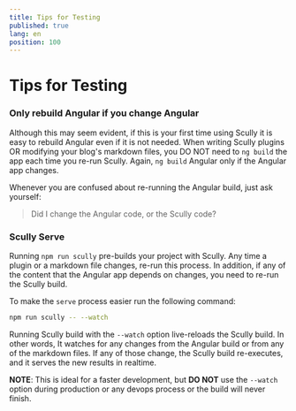 ```yaml
---
title: Tips for Testing
published: true
lang: en
position: 100
---
```


# Tips for Testing

### Only rebuild Angular if you change Angular

Although this may seem evident, if this is your first time using Scully it is easy to rebuild Angular even if it is not needed. When writing Scully plugins OR modifying your blog's markdown files, you DO NOT need to `ng build` the app each time you re-run Scully. Again, `ng build` Angular only if the Angular app changes.

Whenever you are confused about re-running the Angular build, just ask yourself:

> Did I change the Angular code, or the Scully code?

### Scully Serve

Running `npm run scully` pre-builds your project with Scully. Any time a plugin or a markdown file changes, re-run this process. In addition, if any of the content that the Angular app depends on changes, you need to re-run the Scully build.

To make the `serve` process easier run the following command:

```bash
npm run scully -- --watch
```

Running Scully build with the `--watch` option live-reloads the Scully build. In other words, It watches for any changes from the Angular build or from any of the markdown files. If any of those change, the Scully build re-executes, and it serves the new results in realtime.

**NOTE**: This is ideal for a faster development, but **DO NOT** use the `--watch` option during production or any devops process or the build will never finish.
